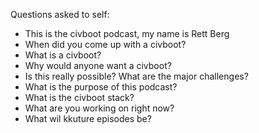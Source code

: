 Questions asked to self:
- This is the civboot podcast, my name is Rett Berg
- When did you come up with a civboot?
- What is a civboot?
- Why would anyone want a civboot?
- Is this really possible? What are the major challenges?
- What is the purpose of this podcast?
- What is the civboot stack?
- What are you working on right now?
- What wil kkuture episodes be?









































